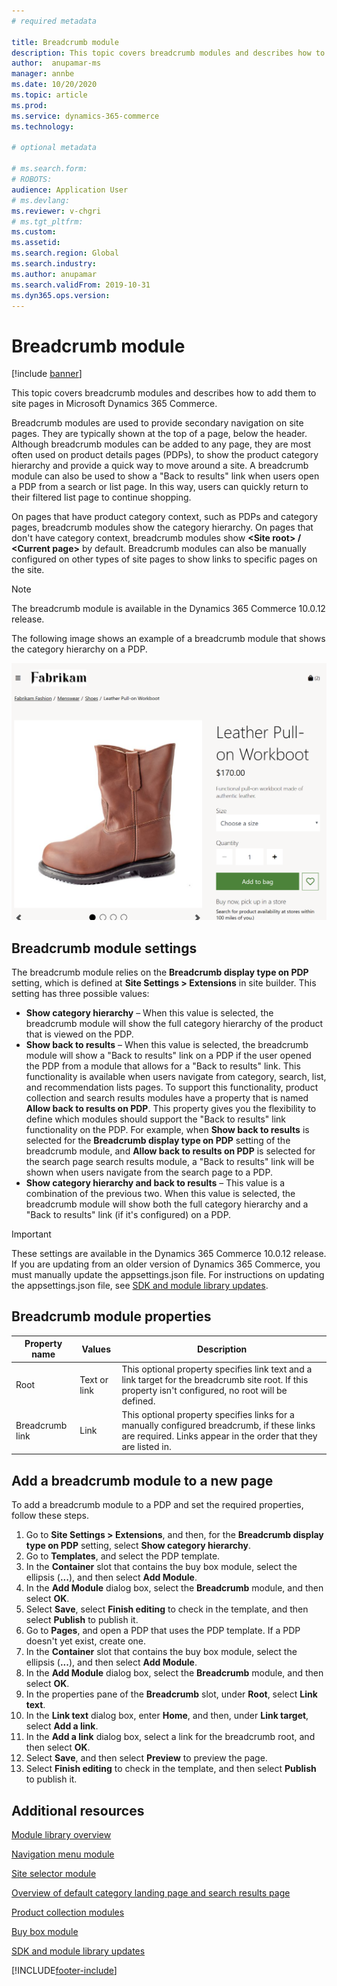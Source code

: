 ```yaml
---
# required metadata

title: Breadcrumb module 
description: This topic covers breadcrumb modules and describes how to add them to site pages in Microsoft Dynamics 365 Commerce.
author:  anupamar-ms
manager: annbe
ms.date: 10/20/2020
ms.topic: article
ms.prod: 
ms.service: dynamics-365-commerce
ms.technology: 

# optional metadata

# ms.search.form: 
# ROBOTS: 
audience: Application User
# ms.devlang: 
ms.reviewer: v-chgri
# ms.tgt_pltfrm: 
ms.custom: 
ms.assetid: 
ms.search.region: Global
ms.search.industry: 
ms.author: anupamar
ms.search.validFrom: 2019-10-31
ms.dyn365.ops.version: 
---
```


# Breadcrumb module

[!include [banner](includes/banner.md)]

This topic covers breadcrumb modules and describes how to add them to site pages in Microsoft Dynamics 365 Commerce.

Breadcrumb modules are used to provide secondary navigation on site pages. They are typically shown at the top of a page, below the header. Although breadcrumb modules can be added to any page, they are most often used on product details pages (PDPs), to show the product category hierarchy and provide a quick way to move around a site. A breadcrumb module can also be used to show a "Back to results" link when users open a PDP from a search or list page. In this way, users can quickly return to their filtered list page to continue shopping.

On pages that have product category context, such as PDPs and category pages, breadcrumb modules show the category hierarchy. On pages that don't have category context, breadcrumb modules show **&lt;Site root&gt; / &lt;Current page&gt;** by default. Breadcrumb modules can also be manually configured on other types of site pages to show links to specific pages on the site.

> [!NOTE]
> The breadcrumb module is available in the Dynamics 365 Commerce 10.0.12 release.

The following image shows an example of a breadcrumb module that shows the category hierarchy on a PDP.

![Example of a breadcrumb module](./media/ecommerce-breadcrumb.PNG)

## Breadcrumb module settings

The breadcrumb module relies on the **Breadcrumb display type on PDP** setting, which is defined at **Site Settings \> Extensions** in site builder. This setting has three possible values:

- **Show category hierarchy** – When this value is selected, the breadcrumb module will show the full category hierarchy of the product that is viewed on the PDP.
- **Show back to results** – When this value is selected, the breadcrumb module will show a "Back to results" link on a PDP if the user opened the PDP from a module that allows for a "Back to results" link. This functionality is available when users navigate from category, search, list, and recommendation lists pages. To support this functionality, product collection and search results modules have a property that is named **Allow back to results on PDP**. This property gives you the flexibility to define which modules should support the "Back to results" link functionality on the PDP. For example, when **Show back to results** is selected for the **Breadcrumb display type on PDP** setting of the breadcrumb module, and **Allow back to results on PDP** is selected for the search page search results module, a "Back to results" link will be shown when users navigate from the search page to a PDP.
- **Show category hierarchy and back to results** – This value is a combination of the previous two. When this value is selected, the breadcrumb module will show both the full category hierarchy and a "Back to results" link (if it's configured) on a PDP.

> [!IMPORTANT]
> These settings are available in the Dynamics 365 Commerce 10.0.12 release. If you are updating from an older version of Dynamics 365 Commerce, you must manually update the appsettings.json file. For instructions on updating the appsettings.json file, see [SDK and module library updates](e-commerce-extensibility/sdk-updates.md#update-the-appsettingsjson-file).

## Breadcrumb module properties

| Property name | Values | Description |
|---------------|--------|-------------|
| Root | Text or link| This optional property specifies link text and a link target for the breadcrumb site root. If this property isn't configured, no root will be defined. |
| Breadcrumb link | Link | This optional property specifies links for a manually configured breadcrumb, if these links are required. Links appear in the order that they are listed in. |

## Add a breadcrumb module to a new page

To add a breadcrumb module to a PDP and set the required properties, follow these steps.

1. Go to **Site Settings \> Extensions**, and then, for the **Breadcrumb display type on PDP** setting, select **Show category hierarchy**.
1. Go to **Templates**, and select the PDP template.
1. In the **Container** slot that contains the buy box module, select the ellipsis (**...**), and then select **Add Module**.
1. In the **Add Module** dialog box, select the **Breadcrumb** module, and then select **OK**.
1. Select **Save**, select **Finish editing** to check in the template, and then select **Publish** to publish it.
1. Go to **Pages**, and open a PDP that uses the PDP template. If a PDP doesn't yet exist, create one.
1. In the **Container** slot that contains the buy box module, select the ellipsis (**...**), and then select **Add Module**.
1. In the **Add Module** dialog box, select the **Breadcrumb** module, and then select **OK**.
1. In the properties pane of the **Breadcrumb** slot, under **Root**, select **Link text**.
1. In the **Link text** dialog box, enter **Home**, and then, under **Link target**, select **Add a link**.
1. In the **Add a link** dialog box, select a link for the breadcrumb root, and then select **OK**.
1. Select **Save**, and then select **Preview** to preview the page.
1. Select **Finish editing** to check in the template, and then select **Publish** to publish it.

## Additional resources

[Module library overview](starter-kit-overview.md)

[Navigation menu module](nav-menu-module.md)

[Site selector module](site-selector.md)

[Overview of default category landing page and search results page](category-search-page-overview.md)

[Product collection modules](product-collection-module-overview.md)

[Buy box module](add-buy-box.md)

[SDK and module library updates](e-commerce-extensibility/sdk-updates.md)


[!INCLUDE[footer-include](../includes/footer-banner.md)]
